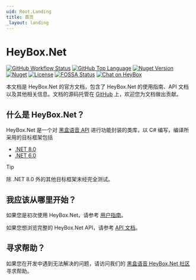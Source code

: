 ```yaml
---
uid: Root.Landing
title: 首页
_layout: landing
---
```


# HeyBox.Net

[![GitHub Workflow Status](https://img.shields.io/github/actions/workflow/status/gehongyan/HeyBox.Net/push.yml?branch=master)](https://github.com/gehongyan/HeyBox.Net)
[![GitHub Top Language](https://img.shields.io/github/languages/top/gehongyan/HeyBox.Net)](https://github.com/gehongyan/HeyBox.Net)
[![Nuget Version](https://img.shields.io/nuget/v/HeyBox.Net)](https://www.nuget.org/packages/HeyBox.Net)
[![Nuget](https://img.shields.io/nuget/dt/HeyBox.Net.Core?color=%230099ff)](https://www.nuget.org/packages/HeyBox.Net)
[![License](https://img.shields.io/github/license/gehongyan/HeyBox.Net)](https://github.com/gehongyan/HeyBox.Net/blob/master/LICENSE)
[![FOSSA Status](https://app.fossa.com/api/projects/git%2Bgithub.com%2Fgehongyan%2FHeyBox.Net.svg?type=shield)](https://app.fossa.com/projects/git%2Bgithub.com%2Fgehongyan%2FHeyBox.Net?ref=badge_shield)
<a href="https://chat.xiaoheihe.cn/iugh82ns">
    <img class="docbadge" src="https://imgheybox.max-c.com/oa/2023/03/21/47912df9f48f030c784dd6115b91274b.png" alt="Chat on HeyBox"/>
</a>

本文档是 HeyBox.Net 的官方文档，包含了 HeyBox.Net 的使用指南、API 文档以及其他相关信息。文档的源码托管在 [GitHub] 上，欢迎您为文档做出贡献。

## 什么是 HeyBox.Net？

HeyBox.Net 是一个对 [黑盒语音 API] 进行功能封装的类库，以 C# 编写，编译所采用的目标框架包括

- [.NET 8.0](https://dotnet.microsoft.com/download/dotnet/8.0)
- [.NET 6.0](https://dotnet.microsoft.com/download/dotnet/6.0)

> [!TIP]
> 除 .NET 8.0 外的其他目标框架未经完全测试。

[黑盒语音 API]: https://apifox.com/apidoc/shared-43256fe4-9a8c-4f22-949a-74a3f8b431f5

## 我应该从哪里开始？

如果您是初次使用 HeyBox.Net，请参考 [用户指南]。

如果您想浏览完整的 HeyBox.Net API，请参考 [API 文档]。

## 寻求帮助？

如果您在开发中遇到无法解决的问题，请访问我们的 [黑盒语音 HeyBox.Net 社区] 寻求帮助。

[GitHub]: https://github.com/gehongyan/HeyBox.Net
[用户指南]: ./guides/introduction/intro.md
[API 文档]: ./api/index.md
[黑盒语音 HeyBox.Net 社区]: https://chat.xiaoheihe.cn/iugh82ns

